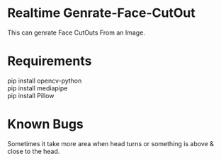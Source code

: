 # Realtime Genrate-Face-CutOut

This can genrate Face CutOuts From an Image.

# Requirements
 pip install opencv-python                                                                                                    
 pip install mediapipe                                                                                                    
 pip install Pillow

# Known Bugs
Sometimes it take more area when head turns or something is above & close to the head. 
